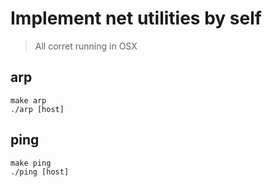 # Implement net utilities by self

> All corret running in OSX

## arp

```
make arp
./arp [host]
```

## ping

```
make ping
./ping [host]
```
